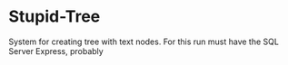 # Stupid-Tree
System for creating tree with text nodes.
For this run must have the SQL Server Express, probably
